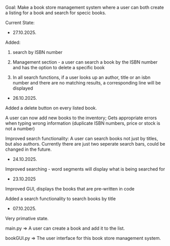 Goal: Make a book store management system where a user can both create a listing for a book and search for specic books.

Current State:

- 27.10.2025.

Added: 

1. search by ISBN number

2. Management section - a user can search a book by the ISBN number and has the option to delete a specific book

3. In all search functions, if a user looks up an author, title or an isbn number and there are no matching results, a corresponding line will be displayed

- 26.10.2025.

Added a delete button on every listed book.

A user can now add new books to the inventory; Gets appropriate errors when typing wrong information (duplicate ISBN numbers, price or stock is not a number)

Improved search functionality: A user can search books not just by titles, but also authors. Currently there are just two seperate search bars, could be changed in the future.

- 24.10.2025.

Improved searching - word segments will display what is being searched for

- 23.10.2025

Improved GUI, displays the books that are pre-written in code

Added a search functionality to search books by title

- 07.10.2025. 

Very primative state. 

main.py => A user can create a book and add it to the list.

bookGUI.py => The user interface for this book store management system.
